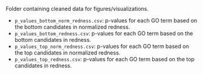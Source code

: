 Folder containing cleaned data for figures/visualizations.
* `p_values_bottom_norm_redness.csv`: p-values for each GO term based on the bottom candidates in normalized redness.
* `p_values_bottom_redness.csv`: p-values for each GO term based on the bottom candidates in redness.
* `p_values_top_norm_redness.csv`: p-values for each GO term based on the top candidates in normalized redness.
* `p_values_top_redness.csv`: p-values for each GO term based on the top candidates in redness.
